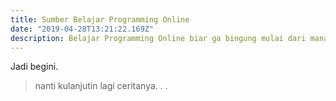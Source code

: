 ```yaml
---
title: Sumber Belajar Programming Online
date: "2019-04-28T13:21:22.169Z"
description: Belajar Programming Online biar ga bingung mulai dari mana.
---
```


Jadi begini. 

>nanti kulanjutin lagi ceritanya. . . 


